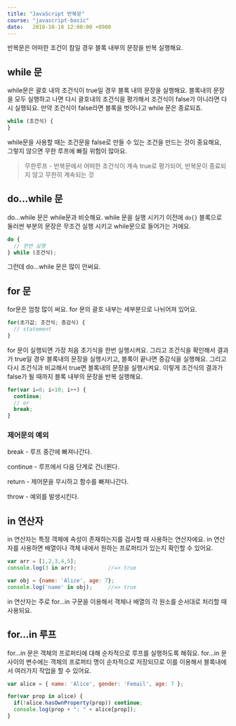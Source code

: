 ```yaml
---
title: "JavaScript 반복문"
course: "javascript-basic"
date:   2018-10-10 12:00:00 +0900
---
```




반복문은 어떠한 조건이 참일 경우 블록 내부의 문장을 반복 실행해요.



## while 문

while문은 괄호 내의 조건식이 true일 경우 블록 내의 문장을 실행해요. 블록내의 문장을 모두 실행하고 나면 다시 괄호내의 조건식을 평가해서 조건식이 false가 아니라면 다시 실행되요. 만약 조건식이 false라면 블록을 벗어나고 while 문은 종료되죠.

```js
while (조건식) {
}
```

while문을 사용할 때는 조건문을 false로 만들 수 있는 조건을 만드는 것이 중요해요, 그렇지 않으면 무한 루프에 빠질 위험이 많아요.

> 무한루프 - 반복문에서 어떠한 조건식이 계속 true로 평가되어, 반복문이 종료되지 않고 무한히 계속되는 것



## do...while 문

do...while 문은 while문과 비슷해요. while 문을 실행 시키기 이전에 `do{}` 블록으로 둘러싼 부분의 문장은 무조건 실행 시키고 while문으로 들어가는 거에요.

```js
do {
  // 한번 실행
} while (조건식);
```

그런데 do...while 문은 많이 안써요.



## for 문

for문은 엄청 많이 써요. for 문의 괄호 내부는 세부분으로 나뉘어져 있어요. 

```js
for(초기값; 조건식; 증감식) {
  // statement
}
```

for 문이 실행되면 가장 처음 초기식을 한번 실행시켜요. 그리고 조건식을 확인해서 결과가 true일 경우 블록내의 문장을 실행시키고, 블록이 끝나면 증감식을 실행해요. 그리고 다시 조건식과 비교해서 true면 블록내의 문장을 실행시켜요. 이렇게 조건식의 결과가 false가 될 때까지 블록 내부의 문장을 반복 실행해요.

```js
for(var i=0; i<10; i++) {
  continue;
  // or
  break;
}
```



### 제어문의 예외

break - 루프 중간에 빠져나간다.

continue - 루프에서 다음 단계로 건너뛴다.

return - 제어문을 무시하고 함수를 빠져나간다.

throw - 예외를 발생시킨다.



## in 연산자

in 연산자는 특정 객체에 속성이 존재하는지를 검사할 때 사용하는 연산자에요. in 연산자를 사용하면 배열이나 객체 내에서 원하는 프로퍼티가 있는지 확인할 수 있어요.

```javascript
var arr = [1,2,3,4,5];
console.log(3 in arr);          //=> true

var obj = {name: 'Alice', age: 7};
console.log('name' in obj);     //=> true
```

in 연산자는 주로 for...in 구문을 이용해서 객체나 배열의 각 원소를 순서대로 처리할 때 사용되요.



## for...in 루프

for...in 문은 객체의 프로퍼티에 대해 순차적으로 루프를 실행하도록 해줘요. for...in 문 사이의 변수에는 객체의 프로퍼티 명이 순차적으로 저장되므로 이를 이용해서 블록내에서 여러가지 작업을 할 수 있어요.

```js
var alice = { name: 'Alice', gender: 'Femail', age: 7 };

for(var prop in alice) {
  if(!alice.hasOwnProperty(prop)) continue;
  console.log(prop + ": " + alice[prop]);
}
```




